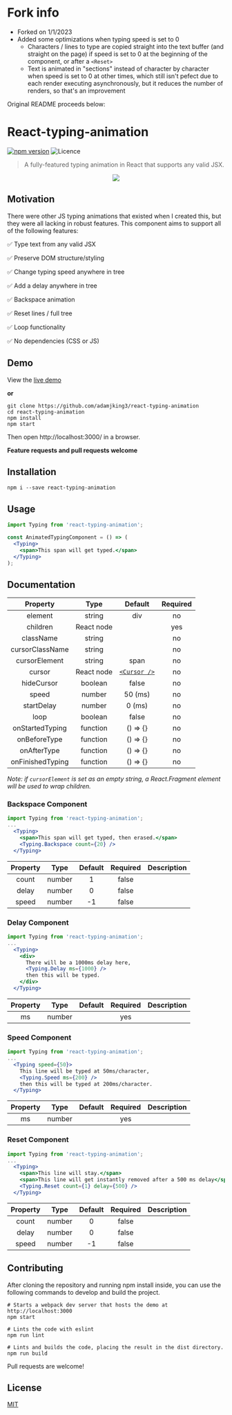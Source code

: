 # Fork info

- Forked on 1/1/2023
- Added some optimizations when typing speed is set to 0
  - Characters / lines to type are copied straight into the text buffer
    (and straight on the page) if speed is set to 0 at the beginning of
    the component, or after a `<Reset>`
  - Text is animated in "sections" instead of character by character when
    speed is set to 0 at other times, which still isn't pefect due to each
    render executing asynchronously, but it reduces the number of renders, so
    that's an improvement

Original README proceeds below:

# React-typing-animation

[![npm version](https://img.shields.io/npm/v/react-typing-animation.svg)](https://npm.im/react-typing-animation) ![Licence](https://img.shields.io/npm/l/react-typing-animation.svg)

> A fully-featured typing animation in React that supports any valid JSX.

<p align="center"><img src ="https://github.com/adamjking3/react-typing-animation/blob/master/typing.gif" /></p>

## Motivation

There were other JS typing animations that existed when I created this, but they were all lacking in robust features. This component aims to support all of the following features:

✅ Type text from any valid JSX

✅ Preserve DOM structure/styling

✅ Change typing speed anywhere in tree

✅ Add a delay anywhere in tree

✅ Backspace animation

✅ Reset lines / full tree

✅ Loop functionality

✅ No dependencies (CSS or JS)

## Demo

View the [live demo](https://adamjking3.github.io/react-typing-animation-example/)

**or**

```shell
git clone https://github.com/adamjking3/react-typing-animation
cd react-typing-animation
npm install
npm start
```

Then open http://localhost:3000/ in a browser.

**Feature requests and pull requests welcome**

## Installation

```shell
npm i --save react-typing-animation
```

## Usage

```jsx
import Typing from 'react-typing-animation';

const AnimatedTypingComponent = () => (
  <Typing>
    <span>This span will get typed.</span>
  </Typing>
);
```

## Documentation

|     Property     |    Type    |                                            Default                                             | Required |
| :--------------: | :--------: | :--------------------------------------------------------------------------------------------: | :------: |
|     element     | string |   div                                                                                             |   no    |
|     children     | React node |                                                                                                |   yes    |
|    className     |   string   |                                                                                                |    no    |
|    cursorClassName     |   string   |                                                                                                |    no    |
|     cursorElement     | string |   span                                                                                             |   no    |
|      cursor      | React node | [`<Cursor />`](https://github.com/adamjking3/react-typing-animation/blob/master/src/Cursor.js) |    no    |
|      hideCursor      |  boolean   |                                             false                                              |    no    |
|      speed       |   number   |                                            50 (ms)                                             |    no    |
|    startDelay    |   number   |                                             0 (ms)                                             |    no    |
|       loop       |  boolean   |                                             false                                              |    no    |
| onStartedTyping |  function  |                                            () => {}                                            |    no    |
| onBeforeType |  function  |                                            () => {}                                            |    no    |
| onAfterType |  function  |                                            () => {}                                            |    no    |
| onFinishedTyping |  function  |                                            () => {}                                            |    no    |

*Note: if `cursorElement` is set as an empty string, a React.Fragment element will be used to wrap children.*

### Backspace Component

```jsx
import Typing from 'react-typing-animation';
...
  <Typing>
    <span>This span will get typed, then erased.</span>
    <Typing.Backspace count={20} />
  </Typing>
```

| Property |  Type  | Default | Required | Description |
| :------: | :----: | :-----: | :------: | :---------: |
|  count   | number |    1    |  false   |             |
|  delay   | number |    0    |  false   |             |
|  speed   | number |   -1    |  false   |             |

### Delay Component

```jsx
import Typing from 'react-typing-animation';
...
  <Typing>
    <div>
      There will be a 1000ms delay here,
      <Typing.Delay ms={1000} />
      then this will be typed.
    </div>
  </Typing>
```

| Property |  Type  | Default | Required | Description |
| :------: | :----: | :-----: | :------: | :---------: |
|    ms    | number |         |   yes    |             |

### Speed Component

```jsx
import Typing from 'react-typing-animation';
...
  <Typing speed={50}>
    This line will be typed at 50ms/character,
    <Typing.Speed ms={200} />
    then this will be typed at 200ms/character.
  </Typing>
```

| Property |  Type  | Default | Required | Description |
| :------: | :----: | :-----: | :------: | :---------: |
|    ms    | number |         |   yes    |             |

### Reset Component

```jsx
import Typing from 'react-typing-animation';
...
  <Typing>
    <span>This line will stay.</span>
    <span>This line will get instantly removed after a 500 ms delay</span>
    <Typing.Reset count={1} delay={500} />
  </Typing>
```

| Property |  Type  | Default | Required | Description |
| :------: | :----: | :-----: | :------: | :---------: |
|  count   | number |    0    |  false   |             |
|  delay   | number |    0    |  false   |             |
|  speed   | number |   -1    |  false   |             |

## Contributing

After cloning the repository and running npm install inside, you can use the following commands to develop and build the project.

```shell
# Starts a webpack dev server that hosts the demo at http://localhost:3000
npm start

# Lints the code with eslint
npm run lint

# Lints and builds the code, placing the result in the dist directory.
npm run build
```

Pull requests are welcome!

## License

[MIT](https://github.com/adamjking3/react-typing-animation/blob/master/LICENSE)
